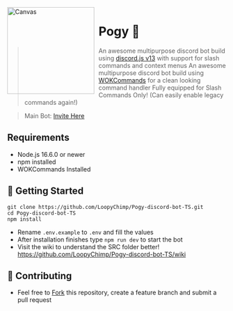 <img width="200" height="200" align="left" style="float: left; margin: 0 10px 0 0;" alt="Canvas" src="https://cdn.discordapp.com/avatars/870778492999061524/6da3d6e2b9ad80463fb18ae399599d8d.png?size=256">

# Pogy 🤖

> An awesome multipurpose discord bot build using [discord.js v13](https://discord.js.org) with support for slash commands and context menus
> An awesome multipurpose discord bot build using [WOKCommands](https://github.com/AlexzanderFlores/WOKCommands) for a clean looking command handler
> Fully equipped for Slash Commands Only! (Can easily enable legacy commands again!)

> Main Bot: [Invite Here](https://discord.com/api/oauth2/authorize?client_id=870778492999061524&scope=bot+applications.commands&permissions=275380301174)

## Requirements

- Node.js 16.6.0 or newer
- npm installed
- WOKCommands Installed

## 🚀 Getting Started

```
git clone https://github.com/LoopyChimp/Pogy-discord-bot-TS.git
cd Pogy-discord-bot-TS
npm install
```

- Rename `.env.example` to `.env` and fill the values
- After installation finishes type `npm run dev` to start the bot
- Visit the wiki to understand the SRC folder better!  https://github.com/LoopyChimp/Pogy-discord-bot-TS/wiki


## 🤝 Contributing

- Feel free to [Fork](https://github.com/LoopyChimp/Pogy-discord-bot-TS/fork) this repository, create a feature branch and submit a pull request
